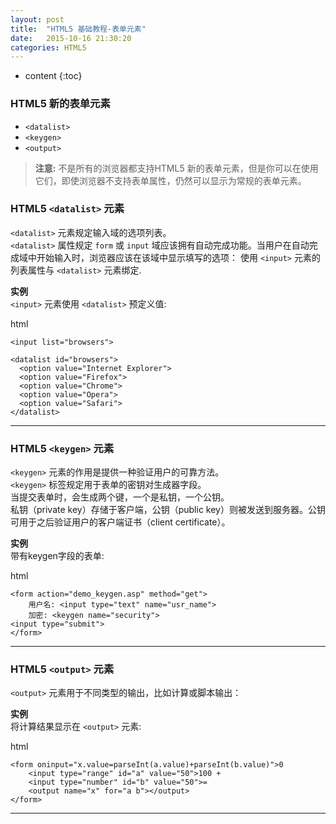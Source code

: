 ```yaml
---
layout: post
title:  "HTML5 基础教程-表单元素"
date:   2015-10-16 21:30:20
categories: HTML5
---
```


* content
{:toc}


### HTML5 新的表单元素

- `<datalist>`
- `<keygen>`
- `<output>`

> **注意:** 不是所有的浏览器都支持HTML5 新的表单元素，但是你可以在使用它们，即使浏览器不支持表单属性，仍然可以显示为常规的表单元素。

### HTML5 `<datalist>` 元素

`<datalist>` 元素规定输入域的选项列表。  
`<datalist>` 属性规定 `form` 或 `input` 域应该拥有自动完成功能。当用户在自动完成域中开始输入时，浏览器应该在该域中显示填写的选项：
使用 `<input>` 元素的列表属性与 `<datalist>` 元素绑定.

**实例**  
`<input>` 元素使用 `<datalist>` 预定义值:

html

    <input list="browsers">

    <datalist id="browsers">
      <option value="Internet Explorer">
      <option value="Firefox">
      <option value="Chrome">
      <option value="Opera">
      <option value="Safari">
    </datalist>


---

### HTML5 `<keygen>` 元素

`<keygen>` 元素的作用是提供一种验证用户的可靠方法。  
`<keygen>` 标签规定用于表单的密钥对生成器字段。  
当提交表单时，会生成两个键，一个是私钥，一个公钥。  
私钥（private key）存储于客户端，公钥（public key）则被发送到服务器。公钥可用于之后验证用户的客户端证书（client certificate）。

**实例**  
带有keygen字段的表单:

html

    <form action="demo_keygen.asp" method="get">    
        用户名: <input type="text" name="usr_name">
        加密: <keygen name="security">
    <input type="submit">
    </form>

---

### HTML5 `<output>` 元素

`<output>` 元素用于不同类型的输出，比如计算或脚本输出：

**实例**  
将计算结果显示在 `<output>` 元素:

html

    <form oninput="x.value=parseInt(a.value)+parseInt(b.value)">0
        <input type="range" id="a" value="50">100 +
        <input type="number" id="b" value="50">=
        <output name="x" for="a b"></output>
    </form>

---